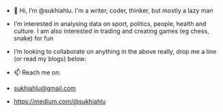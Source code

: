 - 👋 Hi, I’m @sukhiahlu. I'm a writer, coder, thinker, but mostly a lazy man
- I’m interested in analysing data on sport, politics, people, health and culture. I am also interested in trading and creating games (eg chess, snake) for fun
- I’m looking to collaborate on anything in the above really, drop me a line (or read my blogs) below:

- 📫 Reach me on:
- sukhiahlu@gmail.com
- https://medium.com/@sukhiahlu 

<!---
sukhiahlu/sukhiahlu is a ✨ special ✨ repository because its `README.md` (this file) appears on your GitHub profile.
You can click the Preview link to take a look at your changes.
--->
